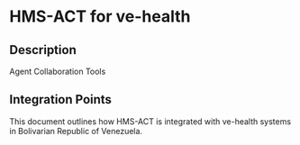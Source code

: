# HMS-ACT for ve-health

## Description

Agent Collaboration Tools

## Integration Points

This document outlines how HMS-ACT is integrated with ve-health systems in Bolivarian Republic of Venezuela.
